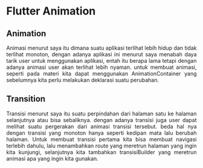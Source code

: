 # Flutter Animation

## Animation

<p align="justify">Animasi menurut saya itu dimana suatu aplikasi terlihat lebih hidup dan tidak terlihat monoton, dengan adanya aplikasi ini menurut saya menabah daya tarik user untuk menggunakan aplikasi, entah itu berapa lama tetapi dengan adanya animasi user akan terlihat lebih nyaman. untuk membuat animasi, seperti pada materi kita dapat menggunakan AnimationContainer yang sebelumnya kita perlu melakukan deklarasi suatu perubahan.</p>

## Transition

<p align="justify">Transisi menurut saya itu suatu perpindahan dari halaman satu ke halaman selanjutnya atau bisa sebaliknya. dengan adanya transisi juga user dapat melihat suatu pergerakan dari animasi transisi tersebut. beda hal nya dengan transisi yang monoton hanya seperti kedipan mata lalu berubah halaman. Untuk membuat transisi pertama kita bisa membuat navigasi terlebih dahulu, lalu menambahkan route yang meretrun halaman yang ingin kita kunjungi, selanjutnya kita tambahkan transisiBuilder yang meretrun animasi apa yang ingin kita gunakan. </p>

